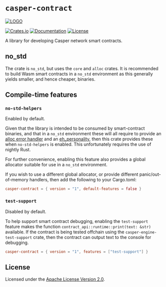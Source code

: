 # `casper-contract`

[![LOGO](https://raw.githubusercontent.com/casper-network/casper-node/master/images/Casper_Assoc_Wordmark_Red_RGB.png)](https://casper.network/)

[![Crates.io](https://img.shields.io/crates/v/casper-contract)](https://crates.io/crates/casper-contract)
[![Documentation](https://docs.rs/casper-contract/badge.svg)](https://docs.rs/casper-contract)
[![License](https://img.shields.io/badge/license-Apache-blue)](https://github.com/CasperLabs/casper-node/blob/master/LICENSE)

A library for developing Casper network smart contracts.

## no_std

The crate is `no_std`, but uses the `core` and `alloc` crates.  It is recommended to build Wasm smart contracts in a
`no_std` environment as this generally yields smaller, and hence cheaper, binaries.

## Compile-time features

### `no-std-helpers`

Enabled by default.

Given that the library is intended to be consumed by smart-contract binaries, and that in a `no_std` environment these
will all require to provide an [alloc error handler](https://github.com/rust-lang/rust/issues/51540) and an
[eh_personality](https://doc.rust-lang.org/unstable-book/language-features/lang-items.html#more-about-the-language-items),
then this crate provides these when `no-std-helpers` is enabled.  This unfortunately requires the use of nightly Rust.

For further convenience, enabling this feature also provides a global allocator suitable for use in a `no_std`
environment.

If you wish to use a different global allocator, or provide different panic/out-of-memory handlers, then add the
following to your Cargo.toml:

```toml
casper-contract = { version = "1", default-features = false }
```

### `test-support`

Disabled by default.

To help support smart contract debugging, enabling the `test-support` feature makes the function
`contract_api::runtime::print(text: &str)` available.  If the contract is being tested offchain using the
`casper-engine-test-support` crate, then the contract can output text to the console for debugging.

```toml
casper-contract = { version = "1", features = ["test-support"] }
```

## License

Licensed under the [Apache License Version 2.0](https://github.com/casper-network/casper-node/blob/master/LICENSE).
